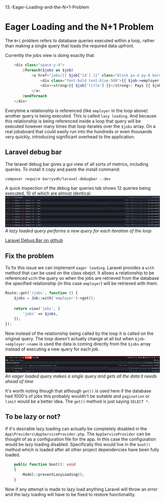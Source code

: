 13.-Eager-Loading-and-the-N+1-Problem
# Eager Loading and the N+1 Problem
The `N+1` problem refers to database queries executed within a loop, rather than making a single query that loads the required data upfront.

Currently the jobs view is doing exactly that:
```php
    <div class="space-y-4">
        @foreach($jobs as $job)
            <a href="jobs/{{ $job['id'] }}" class="block px-4 py-6 border border-gray-200 rounded-lg">
                <div class="font-bold text-blue-500">{{ $job->employer->name }}</div>
                <div><strong>{{ $job['title'] }}</strong>: Pays {{ $job['salary'] }} per year</div>
            </a>
        @endforeach
    </div>
```

Everytime a relationship is referenced (like `employer` in the loop above) another query is being executed. This is called `lazy loading`. And because this relationship is being referenced inside a loop that query will be executed however many times that loop iterates over the `$jobs` array. On a real jobsboard that could easily run into the hundreds or even thousands very quickly, introducing significant overhead to the application.

## Laravel debug bar
The laravel debug bar gives a gui view of all sorts of metrics, including queries. To install it copy and paste the install command:
```
composer require barryvdh/laravel-debugbar --dev
```
A quick inspection of the debug bar queries tab shows 12 queries being executed, 10 of which are almost identical:
![lazyLoadedQuery](image.png)
*A lazy loaded query performs a new query for each iteration of the loop*


[Laravel Debug Bar on github](https://github.com/barryvdh/laravel-debugbar)

## Fix the problem
To fix this issue we can implement `eager loading`. Laravel provides a `with` method that can be used on the class obejct. It allows a relationship to be referenced `with` the query so when the jobs are retrieved from the database the specified relationship (in this case `employer`) will be retrieved with them.

```php
Route::get('/jobs', function () {
    $jobs = Job::with('employer')->get();

    return view('jobs', [
        'jobs' => $jobs,
    ]);
});
```

Now instead of the relationship being called by the loop it is called on the original query. The loop doesn't actually change at all but when `$job->employer->name` is used the data is coming directly from the `$jobs` array instead of executing a new query for each job.

![eagerLoadedQuery](image-1.png)
*An eager loaded query makes a single query and gets all the data it needs ahead of time*

It's worth noting though that although `get()` is used here if the database had 1000's of jobs this probably wouldn't be suitable and `pagination` or `limit` would be a better idea. The `get()` method is just saying `SELECT *`.

## To be lazy or not?
If it's desirable lazy loading can actually be completely disabled in the `App\Providers\AppServiceProvider.php`. The `AppServiceProvider` can be thought of as a configuration file for the app. In this case the configuration would be lazy loading disabled. Specifically this would live in the `boot()` method which is loaded after all other project dependencies have been fully loaded.

```php
    public function boot(): void
    {
        Model::preventLazyLoading();
    }
```

Now if any attempt is made to lazy load anything Laravel will throw an error and the lazy loading will have to be fixed to restore functionality.